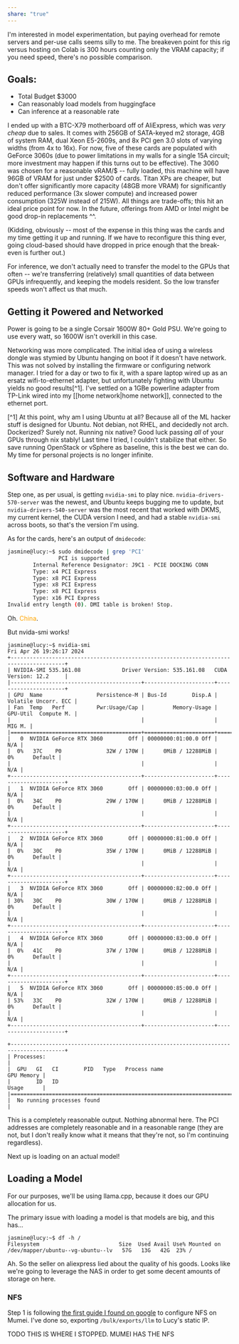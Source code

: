 ```yaml
---
share: "true"
---
```

I'm interested in model experimentation, but paying overhead for remote servers and per-use calls seems silly to me. The breakeven point for this rig versus hosting on Colab is 300 hours counting only the VRAM capacity; if you need speed, there's no possible comparison.

## Goals:
- Total Budget $3000
- Can reasonably load models from huggingface
- Can inference at a reasonable rate

I ended up with a BTC-X79 motherboard off of AliExpress, which was *very cheap* due to sales. It comes with 256GB of SATA-keyed m2 storage, 4GB of system RAM, dual Xeon E5-2609s, and 8x PCI gen 3.0 slots of varying widths (from 4x to 16x). For now, five of these cards are populated with GeForce 3060s (due to power limitations in my walls for a single 15A circuit; more investment may happen if this turns out to be effective). The 3060 was chosen for a reasonable vRAM/$ -- fully loaded, this machine will have 96GB of VRAM for just under $2500 of cards. Titan XPs are cheaper, but don't offer significantly more capacity (48GB more VRAM) for significantly reduced performance (3x slower compute) and increased power consumption (325W instead of 215W). All things are trade-offs; this hit an ideal price point for now. In the future, offerings from AMD or Intel might be good drop-in replacements ^^.

(Kidding, obviously -- most of the expense in this thing was the cards and my time getting it up and running. If we have to reconfigure this thing ever, going cloud-based should have dropped in price enough that the break-even is further out.)

For inference, we don't actually need to transfer the model to the GPUs that often -- we're transferring (relatively) small quantities of data between GPUs infrequently, and keeping the models resident. So the low transfer speeds won't affect us that much.

## Getting it Powered and Networked
Power is going to be a single Corsair 1600W 80+ Gold PSU. We're going to use every watt, so 1600W isn't overkill in this case. 

Networking was more complicated. The initial idea of using a wireless dongle was stymied by Ubuntu hanging on boot if it doesn't have network. This was not solved by installing the firmware or configuring network manager. I tried for a day or two to fix it, with a spare laptop wired up as an ersatz wifi-to-ethernet adapter, but unfortunately fighting with Ubuntu yields no good results[^1]. I've settled on a 1GBe powerline adapter from TP-Link wired into my [[home network|home network]], connected to the ethernet port.

[^1] At this point, why am I using Ubuntu at all? Because all of the ML hacker stuff is designed for Ubuntu. Not debian, not RHEL, and decidedly not arch. Dockerized? Surely not. Running nix native? Good luck passing *all* of your GPUs through nix stably! Last time I tried, I couldn't stabilize that either. So save running OpenStack or vSphere as baseline, this is the best we can do. My time for personal projects is no longer infinite.

## Software and Hardware
Step one, as per usual, is getting `nvidia-smi` to play nice. `nvidia-drivers-570-server` was the newest, and Ubuntu keeps bugging me to update, but `nvidia-drivers-540-server` was the most recent that worked with DKMS, my current kernel, the CUDA version I need, and had a stable `nvidia-smi` across boots, so that's the version I'm using.

As for the cards, here's an output of `dmidecode`:
```bash
jasmine@lucy:~$ sudo dmidecode | grep 'PCI'
                PCI is supported
        Internal Reference Designator: J9C1 - PCIE DOCKING CONN
        Type: x4 PCI Express
        Type: x8 PCI Express
        Type: x8 PCI Express
        Type: x8 PCI Express
        Type: x16 PCI Express
Invalid entry length (0). DMI table is broken! Stop.
```

Oh. <span style="color: orange;">China</span>.

But nvida-smi works!
```shell
jasmine@lucy:~$ nvidia-smi
Fri Apr 26 19:26:17 2024
+---------------------------------------------------------------------------------------+
| NVIDIA-SMI 535.161.08             Driver Version: 535.161.08   CUDA Version: 12.2     |
|-----------------------------------------+----------------------+----------------------+
| GPU  Name                 Persistence-M | Bus-Id        Disp.A | Volatile Uncorr. ECC |
| Fan  Temp   Perf          Pwr:Usage/Cap |         Memory-Usage | GPU-Util  Compute M. |
|                                         |                      |               MIG M. |
|=========================================+======================+======================|
|   0  NVIDIA GeForce RTX 3060        Off | 00000000:01:00.0 Off |                  N/A |
|  0%   37C    P0              32W / 170W |      0MiB / 12288MiB |      0%      Default |
|                                         |                      |                  N/A |
+-----------------------------------------+----------------------+----------------------+
|   1  NVIDIA GeForce RTX 3060        Off | 00000000:03:00.0 Off |                  N/A |
|  0%   34C    P0              29W / 170W |      0MiB / 12288MiB |      0%      Default |
|                                         |                      |                  N/A |
+-----------------------------------------+----------------------+----------------------+
|   2  NVIDIA GeForce RTX 3060        Off | 00000000:81:00.0 Off |                  N/A |
|  0%   30C    P0              35W / 170W |      0MiB / 12288MiB |      0%      Default |
|                                         |                      |                  N/A |
+-----------------------------------------+----------------------+----------------------+
|   3  NVIDIA GeForce RTX 3060        Off | 00000000:82:00.0 Off |                  N/A |
| 30%   30C    P0              30W / 170W |      0MiB / 12288MiB |      0%      Default |
|                                         |                      |                  N/A |
+-----------------------------------------+----------------------+----------------------+
|   4  NVIDIA GeForce RTX 3060        Off | 00000000:83:00.0 Off |                  N/A |
|  0%   41C    P0              37W / 170W |      0MiB / 12288MiB |      0%      Default |
|                                         |                      |                  N/A |
+-----------------------------------------+----------------------+----------------------+
|   5  NVIDIA GeForce RTX 3060        Off | 00000000:85:00.0 Off |                  N/A |
| 53%   33C    P0              32W / 170W |      0MiB / 12288MiB |      0%      Default |
|                                         |                      |                  N/A |
+-----------------------------------------+----------------------+----------------------+

+---------------------------------------------------------------------------------------+
| Processes:                                                                            |
|  GPU   GI   CI        PID   Type   Process name                            GPU Memory |
|        ID   ID                                                             Usage      |
|=======================================================================================|
|  No running processes found                                                           |

```

This is a completely reasonable output. Nothing abnormal here. The PCI addresses are completely reasonable and in a reasonable range (they are not, but I don't really know what it means that they're not, so I'm continuing regardless).

Next up is loading on an actual model!

## Loading a Model
For our purposes, we'll be using llama.cpp, because it does our GPU allocation for us.

The primary issue with loading a model is that models are big, and this has...
```shell
jasmine@lucy:~$ df -h /
Filesystem                         Size  Used Avail Use% Mounted on
/dev/mapper/ubuntu--vg-ubuntu--lv   57G   13G   42G  23% /
```
Ah. So the seller on aliexpress lied about the quality of his goods. Looks like we're going to leverage the NAS in order to get some decent amounts of storage on here.
### NFS
Step 1 is following [the first guide I found on google](https://linuxconfig.org/how-to-configure-nfs-on-linux) to configure NFS on Mumei. I've done so, exporting `/bulk/exports/llm` to Lucy's static IP.

TODO THIS IS WHERE I STOPPED. MUMEI HAS THE NFS

